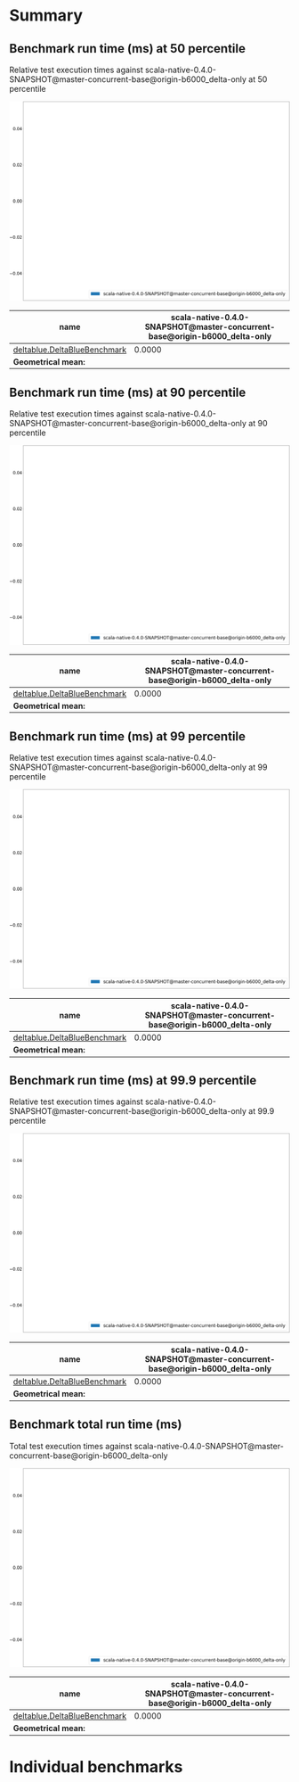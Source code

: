 # Summary
## Benchmark run time (ms) at 50 percentile 
Relative test execution times against scala-native-0.4.0-SNAPSHOT@master-concurrent-base@origin-b6000_delta-only at 50 percentile

![Relative test execution times against scala-native-0.4.0-SNAPSHOT@master-concurrent-base@origin-b6000_delta-only at 50 percentile](relative_percentile_50.png)

|name | scala-native-0.4.0-SNAPSHOT@master-concurrent-base@origin-b6000_delta-only|
| -- | -- |
|[deltablue.DeltaBlueBenchmark](#deltabluedeltabluebenchmark)|0.0000|
| __Geometrical mean:__||
## Benchmark run time (ms) at 90 percentile 
Relative test execution times against scala-native-0.4.0-SNAPSHOT@master-concurrent-base@origin-b6000_delta-only at 90 percentile

![Relative test execution times against scala-native-0.4.0-SNAPSHOT@master-concurrent-base@origin-b6000_delta-only at 90 percentile](relative_percentile_90.png)

|name | scala-native-0.4.0-SNAPSHOT@master-concurrent-base@origin-b6000_delta-only|
| -- | -- |
|[deltablue.DeltaBlueBenchmark](#deltabluedeltabluebenchmark)|0.0000|
| __Geometrical mean:__||
## Benchmark run time (ms) at 99 percentile 
Relative test execution times against scala-native-0.4.0-SNAPSHOT@master-concurrent-base@origin-b6000_delta-only at 99 percentile

![Relative test execution times against scala-native-0.4.0-SNAPSHOT@master-concurrent-base@origin-b6000_delta-only at 99 percentile](relative_percentile_99.png)

|name | scala-native-0.4.0-SNAPSHOT@master-concurrent-base@origin-b6000_delta-only|
| -- | -- |
|[deltablue.DeltaBlueBenchmark](#deltabluedeltabluebenchmark)|0.0000|
| __Geometrical mean:__||
## Benchmark run time (ms) at 99.9 percentile 
Relative test execution times against scala-native-0.4.0-SNAPSHOT@master-concurrent-base@origin-b6000_delta-only at 99.9 percentile

![Relative test execution times against scala-native-0.4.0-SNAPSHOT@master-concurrent-base@origin-b6000_delta-only at 99.9 percentile](relative_percentile_99.9.png)

|name | scala-native-0.4.0-SNAPSHOT@master-concurrent-base@origin-b6000_delta-only|
| -- | -- |
|[deltablue.DeltaBlueBenchmark](#deltabluedeltabluebenchmark)|0.0000|
| __Geometrical mean:__||
## Benchmark total run time (ms) 
Total test execution times against scala-native-0.4.0-SNAPSHOT@master-concurrent-base@origin-b6000_delta-only

![Total test execution times against scala-native-0.4.0-SNAPSHOT@master-concurrent-base@origin-b6000_delta-only](relative_total.png)

|name | scala-native-0.4.0-SNAPSHOT@master-concurrent-base@origin-b6000_delta-only|
| -- | -- |
|[deltablue.DeltaBlueBenchmark](#deltabluedeltabluebenchmark)|0.0000|
| __Geometrical mean:__||
# Individual benchmarks
